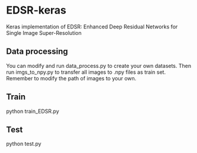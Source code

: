 # EDSR-keras
Keras implementation of EDSR: Enhanced Deep Residual Networks for Single Image Super-Resolution

## Data processing  
You can modify and run data_process.py to create your own datasets. Then run imgs_to_npy.py to transfer all images to .npy files as train set. Remember to modify the path of images to your own.  

## Train  
python train_EDSR.py

## Test  
python test.py

